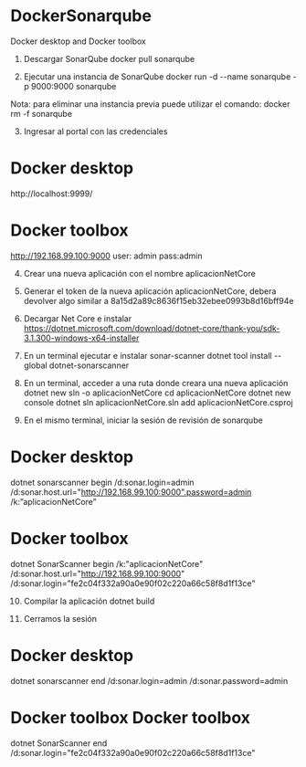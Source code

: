 # DockerSonarqube
Docker desktop and Docker toolbox
1. Descargar SonarQube
docker pull sonarqube

2. Ejecutar una instancia de SonarQube 
docker run -d --name sonarqube -p 9000:9000 sonarqube

Nota: para eliminar una instancia previa puede utilizar el comando: docker rm -f sonarqube

3. Ingresar al portal con las credenciales
# Docker desktop  
http://localhost:9999/
# Docker toolbox 
http://192.168.99.100:9000 
user: admin
pass:admin

4. Crear una nueva aplicación con el nombre aplicacionNetCore

5. Generar el token de la nueva aplicación aplicacionNetCore, debera devolver algo similar a 8a15d2a89c8636f15eb32ebee0993b8d16bff94e

6. Decargar Net Core e instalar
https://dotnet.microsoft.com/download/dotnet-core/thank-you/sdk-3.1.300-windows-x64-installer

7. En un terminal ejecutar e instalar sonar-scanner
dotnet tool install --global dotnet-sonarscanner

8. En un terminal, acceder a una ruta donde creara una nueva aplicación
dotnet new sln -o aplicacionNetCore 
cd aplicacionNetCore 
dotnet new console
dotnet sln aplicacionNetCore.sln add aplicacionNetCore.csproj 

9. En el mismo terminal, iniciar la sesión de revisión de sonarqube
# Docker desktop 
dotnet sonarscanner begin /d:sonar.login=admin /d:sonar.host.url="http://192.168.99.100:9000".password=admin /k:”aplicacionNetCore”
# Docker toolbox  
dotnet SonarScanner begin /k:"aplicacionNetCore" /d:sonar.host.url="http://192.168.99.100:9000" /d:sonar.login="fe2c04f332a90a0e90f02c220a66c58f8d1f13ce"

10. Compilar la aplicación
dotnet build

11. Cerramos la sesión
# Docker desktop 
dotnet sonarscanner end /d:sonar.login=admin /d:sonar.password=admin 
# Docker toolbox Docker toolbox  
dotnet SonarScanner end /d:sonar.login="fe2c04f332a90a0e90f02c220a66c58f8d1f13ce"
